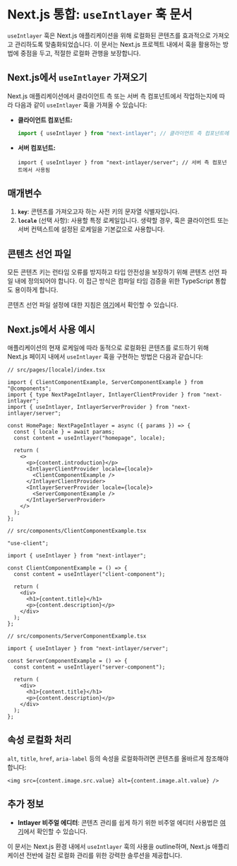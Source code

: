 # Next.js 통합: `useIntlayer` 훅 문서

`useIntlayer` 훅은 Next.js 애플리케이션을 위해 로컬화된 콘텐츠를 효과적으로 가져오고 관리하도록 맞춤화되었습니다. 이 문서는 Next.js 프로젝트 내에서 훅을 활용하는 방법에 중점을 두고, 적절한 로컬화 관행을 보장합니다.

## Next.js에서 `useIntlayer` 가져오기

Next.js 애플리케이션에서 클라이언트 측 또는 서버 측 컴포넌트에서 작업하는지에 따라 다음과 같이 `useIntlayer` 훅을 가져올 수 있습니다:

- **클라이언트 컴포넌트:**

  ```javascript
  import { useIntlayer } from "next-intlayer"; // 클라이언트 측 컴포넌트에서 사용됨
  ```

- **서버 컴포넌트:**

  ```tsx
  import { useIntlayer } from "next-intlayer/server"; // 서버 측 컴포넌트에서 사용됨
  ```

## 매개변수

1. **`key`**: 콘텐츠를 가져오고자 하는 사전 키의 문자열 식별자입니다.
2. **`locale`** (선택 사항): 사용할 특정 로케일입니다. 생략할 경우, 훅은 클라이언트 또는 서버 컨텍스트에 설정된 로케일을 기본값으로 사용합니다.

## 콘텐츠 선언 파일

모든 콘텐츠 키는 런타임 오류를 방지하고 타입 안전성을 보장하기 위해 콘텐츠 선언 파일 내에 정의되어야 합니다. 이 접근 방식은 컴파일 타임 검증을 위한 TypeScript 통합도 용이하게 합니다.

콘텐츠 선언 파일 설정에 대한 지침은 [여기](https://github.com/aymericzip/intlayer/blob/main/docs/ko/content_declaration/get_started.md)에서 확인할 수 있습니다.

## Next.js에서 사용 예시

애플리케이션의 현재 로케일에 따라 동적으로 로컬화된 콘텐츠를 로드하기 위해 Next.js 페이지 내에서 `useIntlayer` 훅을 구현하는 방법은 다음과 같습니다:

```tsx
// src/pages/[locale]/index.tsx

import { ClientComponentExample, ServerComponentExample } from "@components";
import { type NextPageIntlayer, IntlayerClientProvider } from "next-intlayer";
import { useIntlayer, IntlayerServerProvider } from "next-intlayer/server";

const HomePage: NextPageIntlayer = async ({ params }) => {
  const { locale } = await params;
  const content = useIntlayer("homepage", locale);

  return (
    <>
      <p>{content.introduction}</p>
      <IntlayerClientProvider locale={locale}>
        <ClientComponentExample />
      </IntlayerClientProvider>
      <IntlayerServerProvider locale={locale}>
        <ServerComponentExample />
      </IntlayerServerProvider>
    </>
  );
};
```

```tsx
// src/components/ClientComponentExample.tsx

"use-client";

import { useIntlayer } from "next-intlayer";

const ClientComponentExample = () => {
  const content = useIntlayer("client-component");

  return (
    <div>
      <h1>{content.title}</h1>
      <p>{content.description}</p>
    </div>
  );
};
```

```tsx
// src/components/ServerComponentExample.tsx

import { useIntlayer } from "next-intlayer/server";

const ServerComponentExample = () => {
  const content = useIntlayer("server-component");

  return (
    <div>
      <h1>{content.title}</h1>
      <p>{content.description}</p>
    </div>
  );
};
```

## 속성 로컬화 처리

`alt`, `title`, `href`, `aria-label` 등의 속성을 로컬화하려면 콘텐츠를 올바르게 참조해야 합니다:

```tsx
<img src={content.image.src.value} alt={content.image.alt.value} />
```

## 추가 정보

- **Intlayer 비주얼 에디터**: 콘텐츠 관리를 쉽게 하기 위한 비주얼 에디터 사용법은 [여기](https://github.com/aymericzip/intlayer/blob/main/docs/ko/intlayer_editor.md)에서 확인할 수 있습니다.

이 문서는 Next.js 환경 내에서 `useIntlayer` 훅의 사용을 outline하며, Next.js 애플리케이션 전반에 걸친 로컬화 관리를 위한 강력한 솔루션을 제공합니다.
